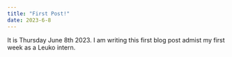 ```yaml
---
title: "First Post!"
date: 2023-6-8
---
```


It is Thursday June 8th 2023. I am writing this first blog post admist my first week as a Leuko intern. 
